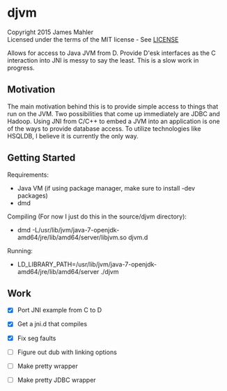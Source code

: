 djvm
====
Copyright 2015 James Mahler  
Licensed under the terms of the MIT license - See [LICENSE](LICENSE)

Allows for access to Java JVM from D.  Provide D'esk interfaces as the C interaction into JNI is messy to say the least.  This is a slow work in progress.

Motivation
----------
The main motivation behind this is to provide simple access to things that run on the JVM.  Two possibilities that come up immediately are JDBC and Hadoop.  Using JNI from C/C++ to embed a JVM into an application is one of the ways to provide database access.  To utilize technologies like HSQLDB, I believe it is currently the only way.

Getting Started
---------------
Requirements:
* Java VM (if using package manager, make sure to install -dev packages)
* dmd

Compiling (For now I just do this in the source/djvm directory):
* dmd -L/usr/lib/jvm/java-7-openjdk-amd64/jre/lib/amd64/server/libjvm.so djvm.d

Running:
* LD_LIBRARY_PATH=/usr/lib/jvm/java-7-openjdk-amd64/jre/lib/amd64/server ./djvm

Work
----
- [x] Port JNI example from C to D
- [x] Get a jni.d that compiles
- [x] Fix seg faults
- [ ] Figure out dub with linking options
- [ ] Make pretty wrapper
- [ ] Make pretty JDBC wrapper

